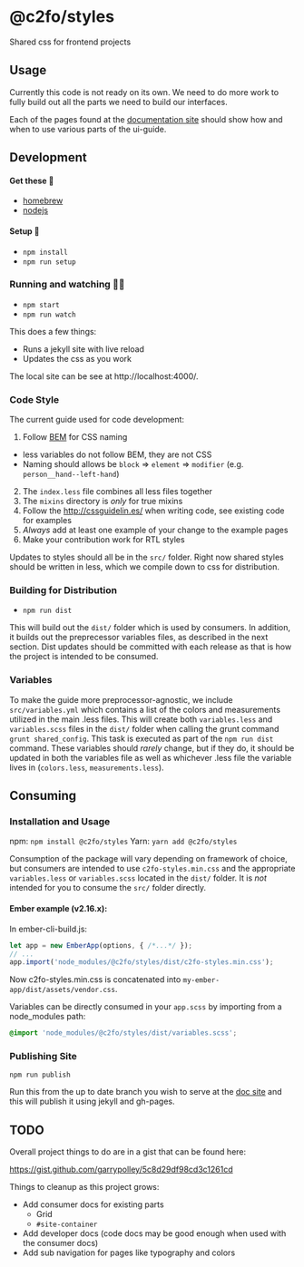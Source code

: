 # @c2fo/styles
Shared css for frontend projects


## Usage

Currently this code is not ready on its own. We need to do
more work to fully build out all the parts we need to build
our interfaces.

Each of the pages found at the [documentation site][doc-site]
should show how and when to use various parts of the ui-guide.


## Development

#### Get these 🙌
* [homebrew][homebrew]
* [nodejs][nodejs]

#### Setup 🔧
- `npm install`
- `npm run setup`

### Running and watching 🏃👀
- `npm start`
- `npm run watch`

This does a few things:

* Runs a jekyll site with live reload
* Updates the css as you work

The local site can be see at http://localhost:4000/.

### Code Style

The current guide used for code development:

1. Follow [BEM][bem-naming] for CSS naming
  * less variables do not follow BEM, they are not CSS
  * Naming should allows be `block` => `element` => `modifier` (e.g. `person__hand--left-hand`)
2. The `index.less` file combines all less files together
3. The `mixins` directory is _only_ for true mixins
4. Follow the http://cssguidelin.es/ when writing code, see existing code for examples
5. _Always_ add at least one example of your change to the example pages
6. Make your contribution work for RTL styles

Updates to styles should all be in the `src/` folder.  Right now shared styles should be written in less, which we compile down to css for distribution.

### Building for Distribution
- `npm run dist`

This will build out the `dist/` folder which is used by consumers.  In addition, it builds out the preprecessor
variables files, as described in the next section.  Dist updates should be committed with each release as that is how the project is intended to be consumed.

### Variables
To make the guide more preprocessor-agnostic, we include `src/variables.yml` which contains a list
of the colors and measurements utilized in the main .less files.  This will create both `variables.less` and
`variables.scss` files in the `dist/` folder when calling the grunt command `grunt shared_config`.  This task is executed as part of the `npm run dist` command.  These variables should _rarely_ change, but if they do, it should be updated in both the variables file as well as whichever .less file the variable lives in (`colors.less`, `measurements.less`).

## Consuming

### Installation and Usage
npm: `npm install @c2fo/styles`
Yarn: `yarn add @c2fo/styles`

Consumption of the package will vary depending on framework of choice, but consumers are intended to use `c2fo-styles.min.css` and the appropriate `variables.less` or `variables.scss` located in the `dist/` folder.  It is _not_ intended for you to consume the `src/` folder directly.

#### Ember example (v2.16.x):
In ember-cli-build.js:
```js
let app = new EmberApp(options, { /*...*/ });
// ...
app.import('node_modules/@c2fo/styles/dist/c2fo-styles.min.css');
```
Now c2fo-styles.min.css is concatenated into `my-ember-app/dist/assets/vendor.css`.

Variables can be directly consumed in your `app.scss` by importing from a node_modules path:
```scss
@import 'node_modules/@c2fo/styles/dist/variables.scss';
```

### Publishing Site
```
npm run publish
```
Run this from the up to date branch you wish to serve at the [doc site][doc-site] and this will publish it using jekyll and gh-pages.

## TODO

Overall project things to do are in a gist that can be found here:

https://gist.github.com/garrypolley/5c8d29df98cd3c1261cd

Things to cleanup as this project grows:

* Add consumer docs for existing parts
  * Grid
  * `#site-container`
* Add developer docs (code docs may be good enough when used with the consumer docs)
* Add sub navigation for pages like typography and colors


[doc-site]: http://c2fo.github.io/styles/
[bem-naming]: http://getbem.com/naming/
[homebrew]: http://brew.sh/
[nodejs]: https://nodejs.org/en/download/
